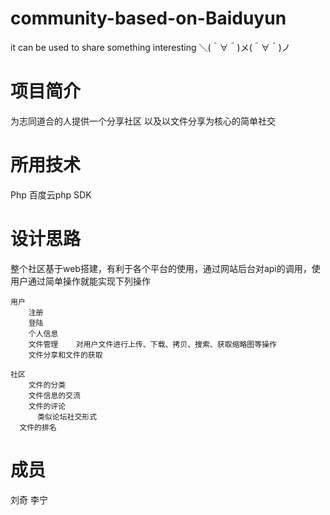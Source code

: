 # community-based-on-Baiduyun
it can be used to share something interesting  ＼(＾∀＾)メ(＾∀＾)ノ

<h1>项目简介</h1>
	为志同道合的人提供一个分享社区
	以及以文件分享为核心的简单社交

<h1>所用技术</h1>
	Php
	百度云php	SDK

<h1>设计思路</h1>
	整个社区基于web搭建，有利于各个平台的使用，通过网站后台对api的调用，使用户通过简单操作就能实现下列操作
	
	用户 
		注册
		登陆
		个人信息
		文件管理	对用户文件进行上传、下载、拷贝、搜索、获取缩略图等操作
		文件分享和文件的获取
	
	社区
		文件的分类
		文件信息的交流
		文件的评论
		  类似论坛社交形式
	  文件的排名
	
<h1>成员</h1>
	刘奇
	李宁
